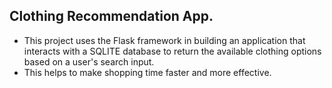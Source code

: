 ## Clothing Recommendation App.
- This project uses the Flask framework in building an application that interacts with a SQLITE database to return the available clothing options based on a user's search input.
- This helps to make shopping time faster and more effective.
